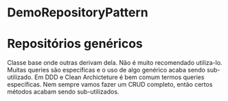 # DemoRepositoryPattern

# Repositórios genéricos

Classe base onde outras derivam dela.
Não é muito recomendado utiliza-lo. Muitas queries são específicas e o uso de algo genérico acaba sendo sub-utilizado. Em DDD e Clean Archicteture é bem comum termos queries específicas.
Nem sempre vamos fazer um CRUD completo, então certos métodos acabam sendo sub-utilizados.


